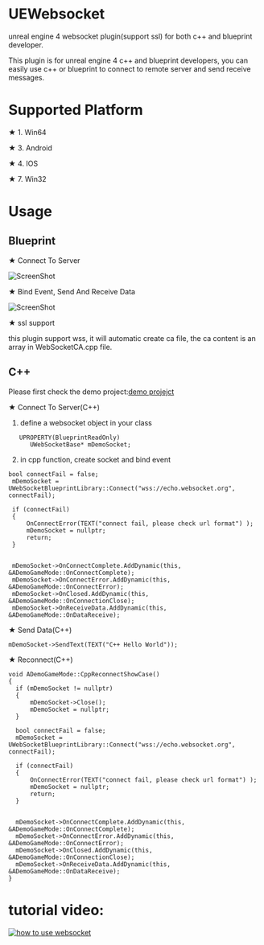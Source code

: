 # UEWebsocket
unreal engine 4 websocket plugin(support ssl) for both c++ and blueprint developer.

This plugin is for unreal engine 4 c++ and blueprint developers, you can easily use c++ or blueprint
 to connect to remote server and send receive messages.


# Supported Platform
★ 1. Win64

★ 3. Android

★ 4. IOS

★ 7. Win32


# Usage

## Blueprint

★ Connect To Server

   ![ScreenShot](docs/connect.PNG)
   
★ Bind Event, Send And Receive Data

   ![ScreenShot](docs/bind.PNG)
   
★ ssl support

   this plugin support wss, it will automatic create ca file, the ca content is an array in WebSocketCA.cpp file.
   
## C++
Please first check the demo project:[demo projejct](https://drive.google.com/file/d/1iChDYrPc-pqy9hNx1v6IWmksjMnbwDcc/view?usp=sharing)

★ Connect To Server(C++)
   1. define a websocket object in your class
   ```
      UPROPERTY(BlueprintReadOnly)
	     UWebSocketBase* mDemoSocket;
   ```

   2. in cpp function, create socket and bind event
   ```
 bool connectFail = false;
	mDemoSocket = UWebSocketBlueprintLibrary::Connect("wss://echo.websocket.org", connectFail);

	if (connectFail)
	{
		OnConnectError(TEXT("connect fail, please check url format") );
		mDemoSocket = nullptr;
		return;
	}

	
	mDemoSocket->OnConnectComplete.AddDynamic(this, &ADemoGameMode::OnConnectComplete);
	mDemoSocket->OnConnectError.AddDynamic(this, &ADemoGameMode::OnConnectError);
	mDemoSocket->OnClosed.AddDynamic(this, &ADemoGameMode::OnConnectionClose);
	mDemoSocket->OnReceiveData.AddDynamic(this, &ADemoGameMode::OnDataReceive);
   ```

★ Send Data(C++)
  ```
  mDemoSocket->SendText(TEXT("C++ Hello World"));
  ```

★ Reconnect(C++)
  ```
  void ADemoGameMode::CppReconnectShowCase()
{
	if (mDemoSocket != nullptr)
	{
		mDemoSocket->Close();
		mDemoSocket = nullptr;
	}

	bool connectFail = false;
	mDemoSocket = UWebSocketBlueprintLibrary::Connect("wss://echo.websocket.org", connectFail);

	if (connectFail)
	{
		OnConnectError(TEXT("connect fail, please check url format") );
		mDemoSocket = nullptr;
		return;
	}

	
	mDemoSocket->OnConnectComplete.AddDynamic(this, &ADemoGameMode::OnConnectComplete);
	mDemoSocket->OnConnectError.AddDynamic(this, &ADemoGameMode::OnConnectError);
	mDemoSocket->OnClosed.AddDynamic(this, &ADemoGameMode::OnConnectionClose);
	mDemoSocket->OnReceiveData.AddDynamic(this, &ADemoGameMode::OnDataReceive);
}
  ```
     
# tutorial video:
[![how to use websocket](https://i9.ytimg.com/vi/E3pIdmwvLl0/mq2.jpg?sqp=CPSikvgF&rs=AOn4CLDjrM5mSKD3TIT1qFW9vCvBeNG4dg)](https://youtu.be/E3pIdmwvLl0)
   
